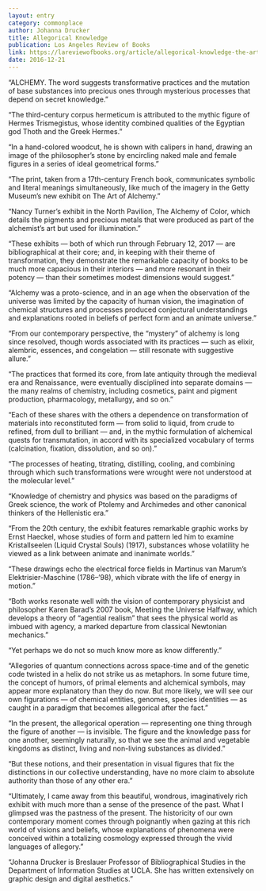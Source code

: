 ```yaml
---
layout: entry
category: commonplace
author: Johanna Drucker
title: Allegorical Knowledge
publication: Los Angeles Review of Books
link: https://lareviewofbooks.org/article/allegorical-knowledge-the-art-of-alchemy/
date: 2016-12-21
---
```


“ALCHEMY. The word suggests transformative practices and the mutation of base substances into precious ones through mysterious processes that depend on secret knowledge.”

“The third-century corpus hermeticum is attributed to the mythic figure of Hermes Trismegistus, whose identity combined qualities of the Egyptian god Thoth and the Greek Hermes.”

“In a hand-colored woodcut, he is shown with calipers in hand, drawing an image of the philosopher’s stone by encircling naked male and female figures in a series of ideal geometrical forms.”

“The print, taken from a 17th-century French book, communicates symbolic and literal meanings simultaneously, like much of the imagery in the Getty Museum’s new exhibit on The Art of Alchemy.”

“Nancy Turner’s exhibit in the North Pavilion, The Alchemy of Color, which details the pigments and precious metals that were produced as part of the alchemist’s art but used for illumination.”

“These exhibits — both of which run through February 12, 2017 — are bibliographical at their core; and, in keeping with their theme of transformation, they demonstrate the remarkable capacity of books to be much more capacious in their interiors — and more resonant in their potency — than their sometimes modest dimensions would suggest.”

“Alchemy was a proto-science, and in an age when the observation of the universe was limited by the capacity of human vision, the imagination of chemical structures and processes produced conjectural understandings and explanations rooted in beliefs of perfect form and an animate universe.”

“From our contemporary perspective, the “mystery” of alchemy is long since resolved, though words associated with its practices — such as elixir, alembric, essences, and congelation — still resonate with suggestive allure.”

“The practices that formed its core, from late antiquity through the medieval era and Renaissance, were eventually disciplined into separate domains — the many realms of chemistry, including cosmetics, paint and pigment production, pharmacology, metallurgy, and so on.”

“Each of these shares with the others a dependence on transformation of materials into reconstituted form — from solid to liquid, from crude to refined, from dull to brilliant — and, in the mythic formulation of alchemical quests for transmutation, in accord with its specialized vocabulary of terms (calcination, fixation, dissolution, and so on).”

“The processes of heating, titrating, distilling, cooling, and combining through which such transformations were wrought were not understood at the molecular level.”

“Knowledge of chemistry and physics was based on the paradigms of Greek science, the work of Ptolemy and Archimedes and other canonical thinkers of the Hellenistic era.”

“From the 20th century, the exhibit features remarkable graphic works by Ernst Haeckel, whose studies of form and pattern led him to examine Kristallseelen (Liquid Crystal Souls) (1917), substances whose volatility he viewed as a link between animate and inanimate worlds.”

“These drawings echo the electrical force fields in Martinus van Marum’s Elektrisier-Maschine (1786–’98), which vibrate with the life of energy in motion.”

“Both works resonate well with the vision of contemporary physicist and philosopher Karen Barad’s 2007 book, Meeting the Universe Halfway, which develops a theory of “agential realism” that sees the physical world as imbued with agency, a marked departure from classical Newtonian mechanics.”

“Yet perhaps we do not so much know more as know differently.”

“Allegories of quantum connections across space-time and of the genetic code twisted in a helix do not strike us as metaphors. In some future time, the concept of humors, of primal elements and alchemical symbols, may appear more explanatory than they do now. But more likely, we will see our own figurations — of chemical entities, genomes, species identities — as caught in a paradigm that becomes allegorical after the fact.”

“In the present, the allegorical operation — representing one thing through the figure of another — is invisible. The figure and the knowledge pass for one another, seemingly naturally, so that we see the animal and vegetable kingdoms as distinct, living and non-living substances as divided.”

“But these notions, and their presentation in visual figures that fix the distinctions in our collective understanding, have no more claim to absolute authority than those of any other era.”

“Ultimately, I came away from this beautiful, wondrous, imaginatively rich exhibit with much more than a sense of the presence of the past. What I glimpsed was the pastness of the present. The historicity of our own contemporary moment comes through poignantly when gazing at this rich world of visions and beliefs, whose explanations of phenomena were conceived within a totalizing cosmology expressed through the vivid languages of allegory.”

“Johanna Drucker is Breslauer Professor of Bibliographical Studies in the Department of Information Studies at UCLA. She has written extensively on graphic design and digital aesthetics.”

